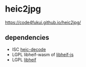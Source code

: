 # heic2jpg

https://code4fukui.github.io/heic2jpg/

## dependencies

- ISC [heic-decode](https://github.com/code4fukui/heic-decode/)
- LGPL libheif-wasm of [libheif-js](https://github.com/code4fukui/libheif-js/)
- LGPL [libheif](https://github.com/strukturag/libheif)
